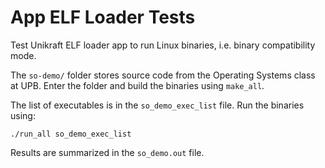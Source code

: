 # App ELF Loader Tests

Test Unikraft ELF loader app to run Linux binaries, i.e. binary compatibility mode.

The `so-demo/` folder stores source code from the Operating Systems class at UPB.
Enter the folder and build the binaries using `make_all`.

The list of executables is in the `so_demo_exec_list` file.
Run the binaries using:

```
./run_all so_demo_exec_list
```

Results are summarized in the `so_demo.out` file.
